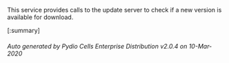 






This service provides calls to the update server to check if a new version is available for download.

[:summary]

###### Auto generated by Pydio Cells Enterprise Distribution v2.0.4 on 10-Mar-2020
